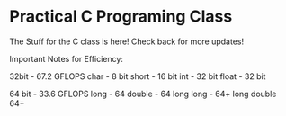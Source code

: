 # Practical C Programing Class

The Stuff for the C class is here! Check back for more updates!

Important Notes for Efficiency:

32bit - 67.2 GFLOPS
char - 8 bit
short - 16 bit
int - 32 bit
float - 32 bit

64 bit - 33.6 GFLOPS
long - 64
double - 64
long long - 64+
long double 64+